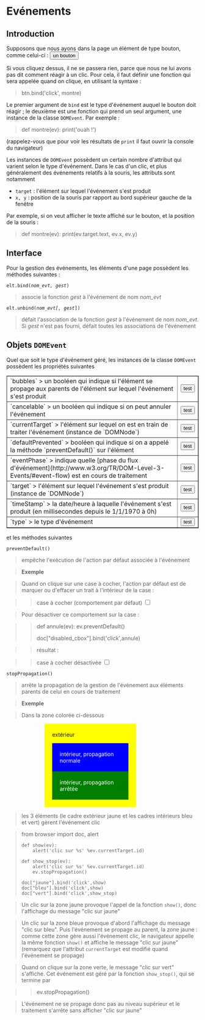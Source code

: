 Evénements
==========

<script type="text/python">
from browser import doc, alert
</script>

Introduction
------------

Supposons que nous ayons dans la page un élément de type bouton, comme celui-ci : <button>un bouton</button>

Si vous cliquez dessus, il ne se passera rien, parce que nous ne lui avons pas dit comment réagir à un clic. Pour cela, il faut définir une fonction qui sera appelée quand on clique, en utilisant la syntaxe :

>    btn.bind('click', montre)

Le premier argument de `bind` est le type d'événement auquel le bouton doit réagir ; le deuxième est une fonction qui prend un seul argument, une instance de la classe `DOMEvent`. Par exemple :

>    def montre(ev):
>        print('ouah !')

(rappelez-vous que pour voir les résultats de `print` il faut ouvrir la console du navigateur)

Les instances de `DOMEvent` possèdent un certain nombre d'attribut qui varient selon le type d'événement. Dans le cas d'un clic, et plus généralement des événements relatifs à la souris, les attributs sont notamment

- `target` : l'élément sur lequel l'événement s'est produit
- `x, y` : position de la souris par rapport au bord supérieur gauche de la fenêtre

Par exemple, si on veut afficher le texte affiché sur le bouton, et la position de la souris :

>    def montre(ev):
>        print(ev.target.text, ev.x, ev.y)

Interface
---------
Pour la gestion des événements, les éléments d'une page possèdent les méthodes suivantes :

<code>elt.bind(_nom\_evt, gest_)</code>

> associe la fonction _gest_ à l'événement de nom _nom\_evt_

<code>elt.unbind(_nom\_evt[, gest_])</code>

> défait l'association de la fonction _gest_ à l'événement de nom _nom\_evt_. Si _gest_ n'est pas fourni, défait toutes les associations de l'événement

Objets `DOMEvent`
-----------------
Quel que soit le type d'événement géré, les instances de la classe `DOMEvent` possèdent les propriétés suivantes

<table border=1 cellpadding=5>

<tr>
<td>
`bubbles`
> un booléen qui indique si l'élément se propage aux parents de l'élément sur lequel l'événement s'est produit
</td>
<td>
<button id="_bubbles">test</button>
<script type="text/python">
doc['_bubbles'].bind('click',lambda ev:alert('bubbles : %s ' %ev.bubbles))
</script>
</td>
</tr>

<tr>
<td>
`cancelable`
> un booléen qui indique si on peut annuler l'événement
</td>
<td>
<button id="_cancelable">test</button>
<script type="text/python">
doc['_cancelable'].bind('click',lambda ev:alert('cancelable : %s ' %ev.cancelable))
</script>
</td>
</tr>

<tr>
<td>
`currentTarget`
> l'élément sur lequel on est en train de traiter l'événement (instance de `DOMNode`)
</td>
<td>
<button id="_currentTarget">test</button>
<script type="text/python">
doc['_currentTarget'].bind('click',lambda ev:alert('currentTarget : %s ' %ev.currentTarget))
</script>
</td>
</tr>

<tr>
<td>
`defaultPrevented`
> booléen qui indique si on a appelé la méthode `preventDefault()` sur l'élément
</td>
<td>
<button id="_defaultPrevented">test</button>
<script type="text/python">
doc['_defaultPrevented'].bind('click',lambda ev:alert('defaultPrevented : %s ' %ev.defaultPrevented))
</script>
</td>
</tr>

<tr>
<td>
`eventPhase`
> indique quelle [phase du flux d'événement](http://www.w3.org/TR/DOM-Level-3-Events/#event-flow) est en cours de traitement
</td>
<td>
<button id="_eventPhase">test</button>
<script type="text/python">
doc['_eventPhase'].bind('click',lambda ev:alert('eventPhase : %s ' %ev.eventPhase))
</script>
</td>
</tr>

<tr>
<td>
`target`
> l'élément sur lequel l'événement s'est produit (instance de `DOMNode`)
</td>
<td>
<button id="_target">test</button>
<script type="text/python">
doc['_target'].bind('click',lambda ev:alert('target : %s ' %ev.target))
</script>
</td>
</tr>

<tr><td>`timeStamp`
> la date/heure à laquelle l'événement s'est produit (en millisecondes depuis le 1/1/1970 à 0h)
</td>
<td>
<button id="_timeStamp">test</button>
<script type="text/python">
doc['_timeStamp'].bind('click',lambda ev:alert('timeStamp : %s ' %ev.timeStamp))
</script>
</td>
</tr>

<tr><td>`type`
> le type d'événement    
</td>
<td>
<button id="_type">test</button>
<script type="text/python">
doc['_type'].bind('click',lambda ev:alert('type : %s ' %ev.type))
</script>
</td>
</tr>

</table>

et les méthodes suivantes

`preventDefault()`
> empêche l'exécution de l'action par défaut associée à l'événement

> **Exemple**

> Quand on clique sur une case à cocher, l'action par défaut est de marquer ou d'effacer un trait à l'intérieur de la case : 

>> case à cocher (comportement par défaut) <input type="checkbox">

> Pour désactiver ce comportement sur la case : 

>>    def annule(ev):
>>        ev.preventDefault()
>>    
>>    doc["disabled_cbox"].bind('click',annule)

>> résultat :

>> case à cocher désactivée <input type="checkbox" id="disabled_cbox">

<script type="text/python">
def annule(ev):
    ev.preventDefault()

doc["disabled_cbox"].bind('click',annule)
</script>

`stopPropagation()`
> arrête la propagation de la gestion de l'événement aux éléments parents de celui en cours de traitement

> **Exemple**

> Dans la zone colorée ci-dessous

<div id="jaune" style="background-color:yellow;width:200px;padding:20px;margin-left:100px;">extérieur<p>
<div id="bleu" style="background-color:blue;color:white;padding:20px;">intérieur, propagation normale</div>
<div id="vert" style="background-color:green;color:white;padding:20px;">intérieur, propagation arrêtée</div>
</div>

> les 3 éléments (le cadre extérieur jaune et les cadres intérieurs bleu et vert) gèrent l'événement clic

<blockquote>
<div id="zzz_source">
    from browser import doc, alert
    
    def show(ev):
        alert('clic sur %s' %ev.currentTarget.id)
    
    def show_stop(ev):
        alert('clic sur %s' %ev.currentTarget.id)
        ev.stopPropagation()
    
    doc["jaune"].bind('click',show)
    doc["bleu"].bind('click',show)
    doc["vert"].bind('click',show_stop)
</div>
</blockquote>

<div id="zzz"></div>

> Un clic sur la zone jaune provoque l'appel de la fonction `show()`, donc l'affichage du message "clic sur jaune"

> Un clic sur la zone bleue provoque d'abord l'affichage du message "clic sur bleu". Puis l'événement se propage au parent, la zone jaune : comme cette zone gère aussi l'événement clic, le navigateur appelle la même fonction `show()` et affiche le message "clic sur jaune" (remarquez que l'attribut `currentTarget` est modifié quand l'événement se propage)

> Quand on clique sur la zone verte, le message "clic sur vert" s'affiche. Cet événement est géré par la fonction `show_stop()`, qui se termine par

>>    ev.stopPropagation()

> L'événement ne se propage donc pas au niveau supérieur et le traitement s'arrête sans afficher "clic sur jaune"


<script type="text/python">
eval(doc["zzz_source"].text)
</script>

